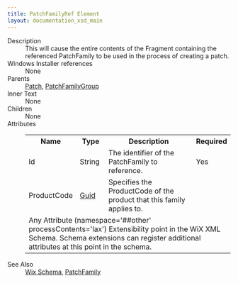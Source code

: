 ```yaml
---
title: PatchFamilyRef Element
layout: documentation_xsd_main
---
```

<dl>
  <dt>Description</dt>
  <dd>                 This will cause the entire contents of the Fragment containing the referenced PatchFamily to be                 used in the process of creating a patch.             </dd>
  <dt>Windows Installer references</dt>
  <dd>None</dd>
  <dt>Parents</dt>
  <dd>
    <a href="../patch/">Patch</a>, <a href="../patchfamilygroup/">PatchFamilyGroup</a></dd>
  <dt>Inner Text</dt>
  <dd>None</dd>
  <dt>Children</dt>
  <dd>None</dd>
  <dt>Attributes</dt>
  <dd>
    <table cellspacing="0" cellpadding="0" class="schema">
      <tr>
        <th width="15%">Name</th>
        <th width="15%">Type</th>
        <th width="65%">Description</th>
        <th width="15%">Required</th>
      </tr>
      <tr>
        <td>Id</td>
        <td>String</td>
        <td>The identifier of the PatchFamily to reference.</td>
        <td>Yes</td>
      </tr>
      <tr>
        <td>ProductCode</td>
        <td><a href="../simple_type_guid/">Guid</a></td>
        <td>Specifies the ProductCode of the product that this family applies to.</td>
        <td>&nbsp;</td>
      </tr>
      <tr>
        <td colspan="4">
          <span class="extension">Any Attribute (namespace='##other' processContents='lax')                      Extensibility point in the WiX XML Schema.  Schema extensions can register additional                     attributes at this point in the schema.                 </span>
        </td>
      </tr>
    </table>
  </dd>
  <dt>See Also</dt>
  <dd>
    <a href="../">Wix Schema</a>, <a href="../patchfamily/">PatchFamily</a></dd>
</dl>
